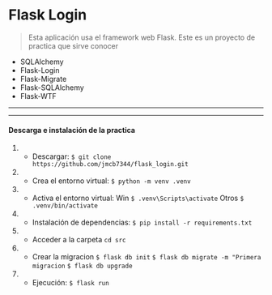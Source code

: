 # Flask Login
> Esta aplicación usa el framework web Flask.
Este es un proyecto de practica que sirve conocer
- SQLAlchemy
- Flask-Login
- Flask-Migrate
- Flask-SQLAlchemy
- Flask-WTF

------------

------------
#### Descarga e instalación de la practica
1. - Descargar: 
`$ git clone https://github.com/jmcb7344/flask_login.git`
2. - Crea el entorno virtual: 
`$ python -m venv .venv`
3. - Activa el entorno virtual: 
Win `$ .venv\Scripts\activate`
Otros `$ .venv/bin/activate`
4. - Instalación de dependencias: 
`$ pip install -r requirements.txt`
5. - Acceder a la carpeta
`cd src`
6. - Crear la migracion
`$ flask db init`
`$ flask db migrate -m "Primera migracion`
`$ flask db upgrade`
7. - Ejecución: 
`$ flask run`
